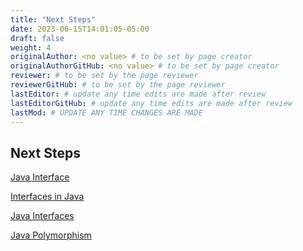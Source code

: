 ```yaml
---
title: "Next Steps"
date: 2023-06-15T14:01:05-05:00
draft: false
weight: 4
originalAuthor: <no value> # to be set by page creator
originalAuthorGitHub: <no value> # to be set by page creator
reviewer: # to be set by the page reviewer
reviewerGitHub: # to be set by the page reviewer
lastEditor: # update any time edits are made after review
lastEditorGitHub: # update any time edits are made after review
lastMod: # UPDATE ANY TIME CHANGES ARE MADE
---
```


## Next Steps

[Java Interface](https://www.w3schools.com/java/java_interface.asp)

[Interfaces in Java](https://www.geeksforgeeks.org/interfaces-in-java/)

[Java Interfaces](https://www.baeldung.com/java-interfaces)

[Java Polymorphism](https://www.w3schools.com/java/java_polymorphism.asp)